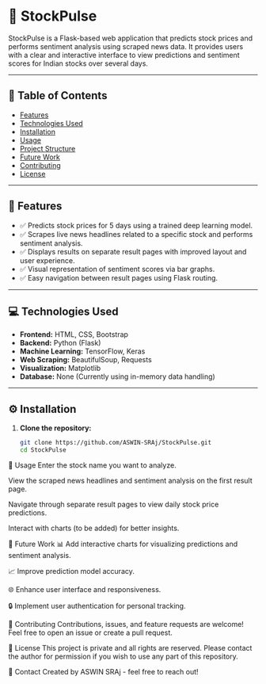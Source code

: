 # 🌟 StockPulse

StockPulse is a Flask-based web application that predicts stock prices and performs sentiment analysis using scraped news data. It provides users with a clear and interactive interface to view predictions and sentiment scores for Indian stocks over several days.

---

## 📖 Table of Contents
- [Features](#features)
- [Technologies Used](#technologies-used)
- [Installation](#installation)
- [Usage](#usage)
- [Project Structure](#project-structure)
- [Future Work](#future-work)
- [Contributing](#contributing)
- [License](#license)

---

## 🌟 Features
- ✅ Predicts stock prices for 5 days using a trained deep learning model.
- ✅ Scrapes live news headlines related to a specific stock and performs sentiment analysis.
- ✅ Displays results on separate result pages with improved layout and user experience.
- ✅ Visual representation of sentiment scores via bar graphs.
- ✅ Easy navigation between result pages using Flask routing.

---

## 💻 Technologies Used
- **Frontend:** HTML, CSS, Bootstrap
- **Backend:** Python (Flask)
- **Machine Learning:** TensorFlow, Keras
- **Web Scraping:** BeautifulSoup, Requests
- **Visualization:** Matplotlib
- **Database:** None (Currently using in-memory data handling)

---

## ⚙️ Installation

1. **Clone the repository:**
   ```bash
   git clone https://github.com/ASWIN-SRAj/StockPulse.git
   cd StockPulse
🚀 Usage
Enter the stock name you want to analyze.

View the scraped news headlines and sentiment analysis on the first result page.

Navigate through separate result pages to view daily stock price predictions.

Interact with charts (to be added) for better insights.

🔮 Future Work
📊 Add interactive charts for visualizing predictions and sentiment analysis.

📈 Improve prediction model accuracy.

🌐 Enhance user interface and responsiveness.

🔒 Implement user authentication for personal tracking.

🤝 Contributing
Contributions, issues, and feature requests are welcome! Feel free to open an issue or create a pull request.

📜 License
This project is private and all rights are reserved. Please contact the author for permission if you wish to use any part of this repository.

📧 Contact
Created by ASWIN SRAj - feel free to reach out!
